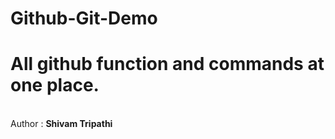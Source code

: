 # Github-Git-Demo
<h1>All github function and commands at one place.</h1>
<br>
Author : <b>Shivam Tripathi</b>
